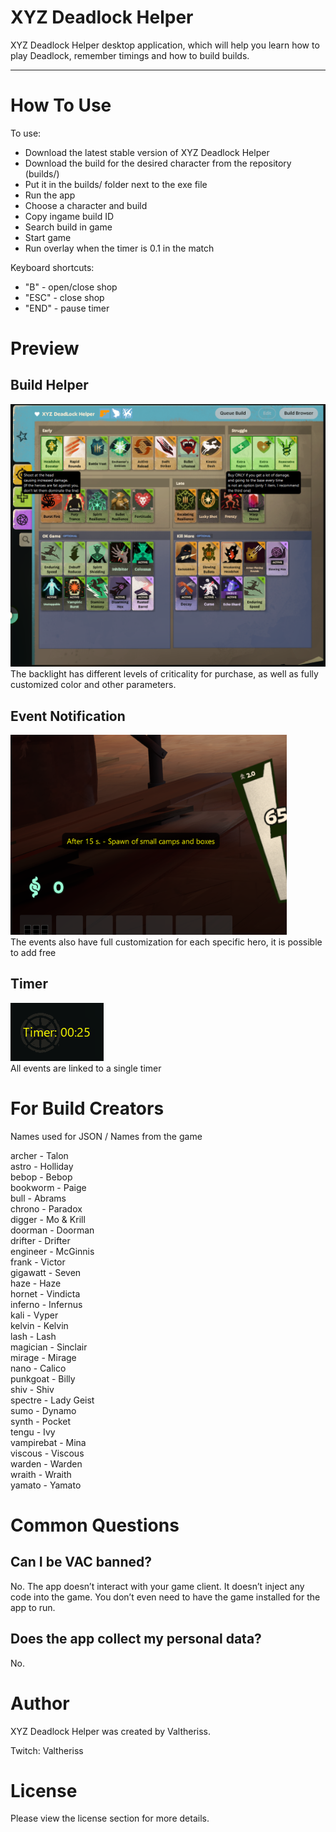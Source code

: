 ﻿# XYZ Deadlock Helper

XYZ Deadlock Helper desktop application, which will help you learn how to play Deadlock, remember timings and how to build builds.

---

# How To Use

To use:
- Download the latest stable version of XYZ Deadlock Helper
- Download the build for the desired character from the repository (builds/)
- Put it in the builds/ folder next to the exe file
- Run the app
- Choose a character and build
- Copy ingame build ID
- Search build in game
- Start game
- Run overlay when the timer is 0.1 in the match

Keyboard shortcuts:
- "B" - open/close shop
- "ESC" - close shop
- "END" - pause timer

# Preview
## Build Helper
![Build Helper](https://github.com/Txnery/XYZ-Deadlock-Helper/blob/main/preview/3.png?raw=true) <br>
The backlight has different levels of criticality for purchase, as well as fully customized color and other parameters.
## Event Notification
![Event Notification](https://github.com/Txnery/XYZ-Deadlock-Helper/blob/main/preview/2.png?raw=true) <br>
The events also have full customization for each specific hero, it is possible to add free
## Timer
![Timer](https://github.com/Txnery/XYZ-Deadlock-Helper/blob/main/preview/1.png?raw=true) <br>
All events are linked to a single timer

# For Build Creators
Names used for JSON / Names from the game

archer - Talon<br>
astro - Holliday<br>
bebop - Bebop<br>
bookworm - Paige<br>
bull - Abrams<br>
chrono - Paradox<br>
digger - Mo & Krill<br>
doorman - Doorman<br>
drifter - Drifter<br>
engineer - McGinnis<br>
frank - Victor<br>
gigawatt - Seven<br>
haze - Haze<br>
hornet - Vindicta<br>
inferno - Infernus<br>
kali - Vyper<br>
kelvin - Kelvin<br>
lash - Lash<br>
magician - Sinclair<br>
mirage - Mirage<br>
nano - Calico<br>
punkgoat - Billy<br>
shiv - Shiv<br>
spectre - Lady Geist<br>
sumo - Dynamo<br>
synth - Pocket<br>
tengu - Ivy<br>
vampirebat - Mina<br>
viscous - Viscous<br>
warden - Warden<br>
wraith - Wraith<br>
yamato - Yamato<br>

# Common Questions
## Can I be VAC banned?
No. The app doesn’t interact with your game client. It doesn’t inject any code into the game. You don’t even need to have the game installed for the app to run.
## Does the app collect my personal data?
No.

# Author
XYZ Deadlock Helper was created by Valtheriss.

Twitch: Valtheriss

# License
Please view the license section for more details.







